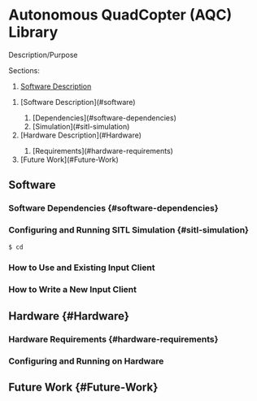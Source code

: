 # Autonomous QuadCopter (AQC) Library

Description/Purpose

Sections:
1. [Software Description](#software)
<ol>
  <li>[Software Description](#software)</li>
    <ol>
      <li>[Dependencies](#software-dependencies)</li>
      <li>[Simulation](#sitl-simulation)</li>
    </ol>
  <li>[Hardware Description](#Hardware)</li>
    <ol>
      <li>[Requirements](#hardware-requirements)</li>
    </ol>
  <li>[Future Work](#Future-Work)</li>
</ol>

## Software

### Software Dependencies {#software-dependencies}


### Configuring and Running SITL Simulation {#sitl-simulation}

```bash
$ cd
```

### How to Use and Existing Input Client


### How to Write a New Input Client


## Hardware {#Hardware}


### Hardware Requirements {#hardware-requirements}


### Configuring and Running on Hardware 


## Future Work {#Future-Work}
